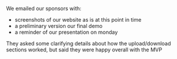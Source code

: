 We emailed our sponsors with:
- screenshots of our website as is at this point in time
- a preliminary version our final demo
- a reminder of our presentation on monday

They asked some clarifying details about how the upload/download sections worked, but said they were happy overall with the MVP